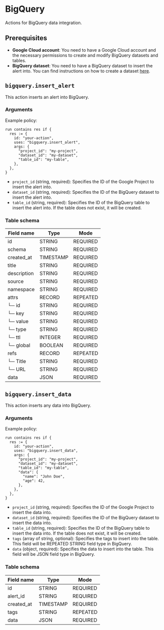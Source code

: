 # BigQuery

Actions for BigQuery data integration.

## Prerequisites

- **Google Cloud account**: You need to have a Google Cloud account and the necessary permissions to create and modify BigQuery datasets and tables.
- **BigQuery dataset**: You need to have a BigQuery dataset to insert the alert into. You can find instructions on how to create a dataset [here](https://cloud.google.com/bigquery/docs/datasets).

## `bigquery.insert_alert`

This action inserts an alert into BigQuery.

### Arguments

Example policy:

```rego
run contains res if {
  res := {
    id: "your-action",
    uses: "bigquery.insert_alert",
    args: {
      "project_id": "my-project",
      "dataset_id": "my-dataset",
      "table_id": "my-table",
    },
  },
}
```

- `project_id` (string, required): Specifies the ID of the Google Project to insert the alert into.
- `dataset_id` (string, required): Specifies the ID of the BigQuery dataset to insert the alert into.
- `table_id` (string, required): Specifies the ID of the BigQuery table to insert the alert into. If the table does not exist, it will be created.

### Table schema

| Field name | Type      | Mode     |
|------------|-----------|----------|
| id         | STRING    | REQUIRED |
| schema     | STRING    | REQUIRED |
| created_at | TIMESTAMP | REQUIRED |
| title      | STRING    | REQUIRED |
| description| STRING    | REQUIRED |
| source     | STRING    | REQUIRED |
| namespace  | STRING    | REQUIRED |
| attrs      | RECORD    | REPEATED |
| └─ id      | STRING    | REQUIRED |
| └─ key     | STRING    | REQUIRED |
| └─ value   | STRING    | REQUIRED |
| └─ type    | STRING    | REQUIRED |
| └─ ttl     | INTEGER   | REQUIRED |
| └─ global  | BOOLEAN   | REQUIRED |
| refs       | RECORD    | REPEATED |
| └─ Title   | STRING    | REQUIRED |
| └─ URL     | STRING    | REQUIRED |
| data       | JSON      | REQUIRED |


## `bigquery.insert_data`

This action inserts any data into BigQuery.

### Arguments

Example policy:

```rego
run contains res if {
  res := {
    id: "your-action",
    uses: "bigquery.insert_data",
    args: {
      "project_id": "my-project",
      "dataset_id": "my-dataset",
      "table_id": "my-table",
      "data": {
        "name": "John Doe",
        "age": 42,
      },
    },
  },
}
```

- `project_id` (string, required): Specifies the ID of the Google Project to insert the data into.
- `dataset_id` (string, required): Specifies the ID of the BigQuery dataset to insert the data into.
- `table_id` (string, required): Specifies the ID of the BigQuery table to insert the data into. If the table does not exist, it will be created.
- `tags` (array of string, optional): Specifies the tags to insert into the table. This field will be REPEATED STRING field type in BigQuery.
- `data` (object, required): Specifies the data to insert into the table. This field will be JSON field type in BigQuery.

### Table schema

| Field name | Type      | Mode     |
|------------|-----------|----------|
| id         | STRING    | REQUIRED |
| alert_id   | STRING    | REQUIRED |
| created_at | TIMESTAMP | REQUIRED |
| tags       | STRING    | REPEATED |
| data       | JSON      | REQUIRED |
